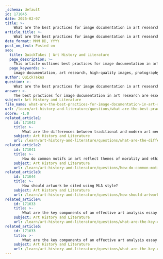 ```yaml
---
_schema: default
id: 171045
date: 2025-02-07
title: >-
    What are the best practices for image documentation in art research?
article_title: >-
    What are the best practices for image documentation in art research?
date_format: MMM DD, YYYY
post_on_text: Posted on
seo:
  title: QuickTakes | Art History and Literature
  page_description: >-
    This article outlines best practices for image documentation in art research, including tips on image quality, ethical considerations, lighting, and archiving, to enhance access and preservation of artworks.
  page_keywords: >-
    image documentation, art research, high-quality images, photography best practices, archival methods, copyright considerations, metadata, artistic process, documentation ethics, technological techniques
author: QuickTakes
question: >-
    What are the best practices for image documentation in art research?
answer: >-
    The best practices for image documentation in art research are essential for ensuring the integrity, accessibility, and preservation of artworks. Here are some key recommendations based on the gathered information:\n\n1. **Use High-Quality Images**: Always capture high-resolution images of the artwork. This ensures that details are preserved and can be referenced in the future. High-quality images are crucial for both documentation and potential publication.\n\n2. **Consistent Background**: When photographing artwork, use a neutral grey or white background. This helps in cropping and focusing on the artwork itself, minimizing distractions.\n\n3. **Stabilization**: Utilize a tripod to keep the camera steady. This is particularly important for capturing sharp images, especially in low-light conditions or when using slower shutter speeds.\n\n4. **Proper Lighting**: Natural daylight is often the best option for photographing artwork. If shooting indoors, ensure that the lighting is even and does not create harsh shadows or reflections.\n\n5. **Documenting Details**: Capture multiple angles and details of the artwork. This includes close-ups of textures, brushwork, and any significant features that contribute to the artwork's interpretation.\n\n6. **Ethical Considerations**: Be mindful of copyright laws when using third-party images. Ensure that any images used are properly licensed or fall within fair use parameters. Seek permission from the original source if necessary.\n\n7. **Annotation and Metadata**: Document essential information about the artwork, including title, artist, date of creation, medium, dimensions, and any relevant context. This metadata is crucial for future reference and research.\n\n8. **Archiving**: Organize and archive images systematically. Consider assigning archive numbers or titles to each piece for easy retrieval. This practice aids in maintaining a comprehensive record of the artist's work.\n\n9. **Documentation of Process**: In addition to the final artwork, document the creative process. This can include sketches, drafts, and photographs of the work in progress, which provide valuable insights into the artist's methodology.\n\n10. **Use of Technology**: Explore advanced documentation techniques such as infrared imaging or 3D scanning for artworks that require detailed analysis or preservation efforts.\n\n11. **Citing Sources**: When using images in research papers, presentations, or publications, ensure proper citation of the sources. If you have re-photographed someone else's work, credit the original creator appropriately.\n\nBy following these best practices, researchers and artists can create a robust documentation system that not only preserves the artwork but also enhances its accessibility and scholarly value.
subject: Art History and Literature
file_name: what-are-the-best-practices-for-image-documentation-in-art-research.md
url: /learn/art-history-and-literature/questions/what-are-the-best-practices-for-image-documentation-in-art-research
score: -1.0
related_article1:
    id: 171043
    title: >-
        What are the differences between traditional and modern art mediums?
    subject: Art History and Literature
    url: /learn/art-history-and-literature/questions/what-are-the-differences-between-traditional-and-modern-art-mediums
related_article2:
    id: 171041
    title: >-
        How do common motifs in art reflect themes of morality and ethics?
    subject: Art History and Literature
    url: /learn/art-history-and-literature/questions/how-do-common-motifs-in-art-reflect-themes-of-morality-and-ethics
related_article3:
    id: 171044
    title: >-
        How should artwork be cited using MLA style?
    subject: Art History and Literature
    url: /learn/art-history-and-literature/questions/how-should-artwork-be-cited-using-mla-style
related_article4:
    id: 171033
    title: >-
        What are the key components of an effective art analysis essay structure?
    subject: Art History and Literature
    url: /learn/art-history-and-literature/questions/what-are-the-key-components-of-an-effective-art-analysis-essay-structure
related_article5:
    id: 171033
    title: >-
        What are the key components of an effective art analysis essay structure?
    subject: Art History and Literature
    url: /learn/art-history-and-literature/questions/what-are-the-key-components-of-an-effective-art-analysis-essay-structure
---
```


&nbsp;